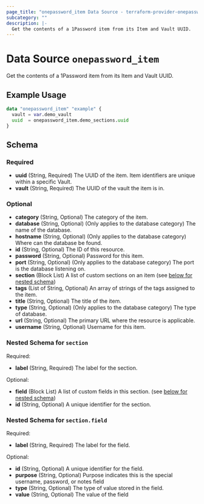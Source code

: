 ```yaml
---
page_title: "onepassword_item Data Source - terraform-provider-onepassword"
subcategory: ""
description: |-
  Get the contents of a 1Password item from its Item and Vault UUID.
---
```


# Data Source `onepassword_item`

Get the contents of a 1Password item from its Item and Vault UUID.

## Example Usage

```terraform
data "onepassword_item" "example" {
  vault = var.demo_vault
  uuid  = onepassword_item.demo_sections.uuid
}
```

## Schema

### Required

- **uuid** (String, Required) The UUID of the item. Item identifiers are unique within a specific Vault.
- **vault** (String, Required) The UUID of the vault the item is in.

### Optional

- **category** (String, Optional) The category of the item.
- **database** (String, Optional) (Only applies to the database category) The name of the database.
- **hostname** (String, Optional) (Only applies to the database category) Where can the database be found.
- **id** (String, Optional) The ID of this resource.
- **password** (String, Optional) Password for this item.
- **port** (String, Optional) (Only applies to the database category) The port is the database listening on.
- **section** (Block List) A list of custom sections on an item (see [below for nested schema](#nestedblock--section))
- **tags** (List of String, Optional) An array of strings of the tags assigned to the item.
- **title** (String, Optional) The title of the item.
- **type** (String, Optional) (Only applies to the database category) The type of database.
- **url** (String, Optional) The primary URL where the resource is applicable.
- **username** (String, Optional) Username for this item.

<a id="nestedblock--section"></a>
### Nested Schema for `section`

Required:

- **label** (String, Required) The label for the section.

Optional:

- **field** (Block List) A list of custom fields in this section. (see [below for nested schema](#nestedblock--section--field))
- **id** (String, Optional) A unique identifier for the section.

<a id="nestedblock--section--field"></a>
### Nested Schema for `section.field`

Required:

- **label** (String, Required) The label for the field.

Optional:

- **id** (String, Optional) A unique identifier for the field.
- **purpose** (String, Optional) Purpose indicates this is the special username, password, or notes field
- **type** (String, Optional) The type of value stored in the field.
- **value** (String, Optional) The value of the field


